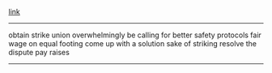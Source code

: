 [link](https://tw.voicetube.com/videos/178004)

---------

obtain
strike
union
overwhelmingly
be calling for better safety protocols
fair wage
on equal footing
come up with a solution
sake of striking
resolve the dispute
pay raises

--------
